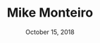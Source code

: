 ---
date: October 15, 2018
title: Mike Monteiro
image: /static/img/people/mikemonteiro.png
link: https://muledesign.com/
---